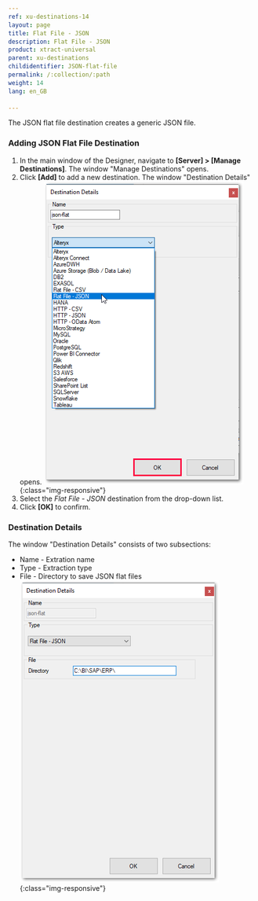 ```yaml
---
ref: xu-destinations-14
layout: page
title: Flat File - JSON
description: Flat File - JSON
product: xtract-universal
parent: xu-destinations
childidentifier: JSON-flat-file
permalink: /:collection/:path
weight: 14
lang: en_GB

---
```

The JSON flat file destination creates a generic JSON file.

### Adding JSON Flat File Destination
1. In the main window of the Designer, navigate to **[Server] > [Manage Destinations]**. The window "Manage Destinations" opens.
2. Click **[Add]** to add a new destination. The window "Destination Details" opens.
![XU_flatfile_JSON_Destination](/img/content/xu/json/json-flat-destination-det.png){:class="img-responsive"}
3. Select the *Flat File - JSON* destination from the drop-down list.
4. Click **[OK]** to confirm.

### Destination Details
The window "Destination Details" consists of two subsections:
- Name - Extration name
- Type - Extraction type
- File - Directory to save JSON flat files
![JSON-Flat-Destination-Details](/img/content/xu/json/json-flat-Destination-Details.png){:class="img-responsive"}

